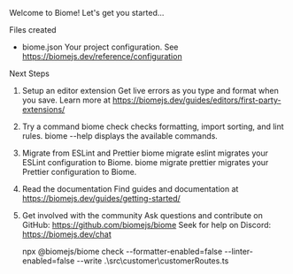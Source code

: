 Welcome to Biome! Let's get you started...

Files created 

  - biome.json
    Your project configuration. See https://biomejs.dev/reference/configuration

Next Steps 

  1. Setup an editor extension
     Get live errors as you type and format when you save.
     Learn more at https://biomejs.dev/guides/editors/first-party-extensions/

  2. Try a command
     biome check  checks formatting, import sorting, and lint rules.
     biome --help displays the available commands.

  3. Migrate from ESLint and Prettier
     biome migrate eslint   migrates your ESLint configuration to Biome.
     biome migrate prettier migrates your Prettier configuration to Biome.

  4. Read the documentation
     Find guides and documentation at https://biomejs.dev/guides/getting-started/

  5. Get involved with the community
     Ask questions and contribute on GitHub: https://github.com/biomejs/biome
     Seek for help on Discord: https://biomejs.dev/chat

     npx @biomejs/biome check --formatter-enabled=false --linter-enabled=false --write .\src\customer\customerRoutes.ts